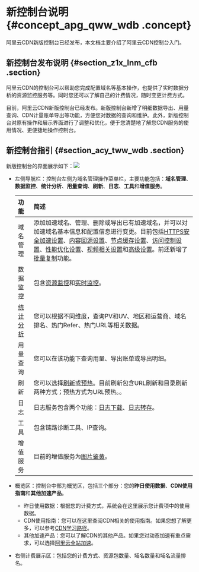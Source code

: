 # 新控制台说明 {#concept_apg_qww_wdb .concept}

阿里云CDN新版控制台已经发布，本文档主要介绍了阿里云CDN控制台入门。

## 新控制台发布说明 {#section_z1x_lnm_cfb .section}

阿里云CDN的控制台可以帮助您完成配置域名等基本操作，也提供了实时数据分析的资源监控服务等。同时您还可以了解自己的计费情况，随时变更计费方式。

目前，阿里云CDN新版控制台已经发布。新版控制台新增了明细数据导出、用量查询、CDN计量账单导出等功能，方便您对数据的查询和维护。此外，新版控制台对原有操作和展示界面进行了调整和优化，便于您清楚地了解您CDN服务的使用情况、更便捷地操作控制台。

## 新控制台指引 {#section_acy_tww_wdb .section}

新版控制台的界面展示如下：![](http://static-aliyun-doc.oss-cn-hangzhou.aliyuncs.com/assets/img/5116/154400386811692_zh-CN.png)

-   左侧导航栏：控制台左侧为域名管理操作菜单栏，主要功能包括：**域名管理**、**数据监控**、**统计分析**、**用量查询**、**刷新**、**日志**、**工具**和**增值服务**。

    |功能|简述|
    |:-|:-|
    |域名管理|添加加速域名、管理、删除或导出已有加速域名，并可以对加速域名基本信息和配置信息进行变更。目前包括[HTTPS安全加速设置](intl.zh-CN/用户指南/域名管理/HTTPS安全加速/HTTPS安全加速设置.md#)、[内容回源设置](intl.zh-CN/用户指南/域名管理/内容回源设置/源站设置.md#)、[节点缓存设置](intl.zh-CN/用户指南/域名管理/节点缓存设置/缓存配置.md#)、[访问控制设置](intl.zh-CN/用户指南/域名管理/访问控制设置/鉴权配置.md#)、[性能优化设置](intl.zh-CN/用户指南/域名管理/性能优化设置/页面优化.md#)、[视频相关设置](intl.zh-CN/用户指南/域名管理/视频相关配置/Range回源.md#)和[高级设置](intl.zh-CN/用户指南/域名管理/高级设置/带宽封顶.md#)。前还新增了[批量复制](intl.zh-CN/用户指南/域名管理/批量复制.md#)功能。    |
    |数据监控|包含[资源监控](intl.zh-CN/用户指南/数据监控.md#section_cfb_jm4_m2b)和[实时监控](intl.zh-CN/用户指南/数据监控.md#section_g5p_lm4_m2b)。|
    |[统计分析](intl.zh-CN/用户指南/统计分析.md#)|您可以根据不同维度，查询PV和UV、地区和运营商、域名排名、热门Refer、热门URL等相关数据。|
    |用量查询|您可以在该功能下查询用量、导出账单或导出明细。|
    |刷新|您可以选择[刷新](intl.zh-CN/用户指南/刷新缓存.md#)或[预热](intl.zh-CN/用户指南/刷新缓存.md#section_zlc_3f2_xdb)。目前刷新包含URL刷新和目录刷新两种方式；预热方式为URL预热。。|
    |日志|日志服务包含两个功能：[日志下载](intl.zh-CN/用户指南/日志管理/日志下载.md#)、[日志转存](intl.zh-CN/用户指南/日志管理/日志转存.md#)。|
    |工具|包含链路诊断工具、IP查询。|
    |增值服务|目前的增值服务为[图片鉴黄](intl.zh-CN/用户指南/增值服务/图片鉴黄.md#)。|

-   概览区：控制台中部为概览区，包括三个部分：您的**昨日使用数据**、**CDN使用指南**和**其他加速产品**。
    -   昨日使用数据：根据您的计费方式，系统会在这里展示您计费项中的使用数据。
    -   CDN使用指南：您可以在这里查阅CDN相关的使用指南。如果您想了解更多，可以参考[CDN学习路径](https://www.alibabacloud.com/zh/getting-started/learningpath/cdn?spm=a2796.7980202.1167821.2.44fb5f45Bo5QjO)。
    -   其他加速产品：您可以了解CDN的其他产品。如果您对动态加速有重点需求，可以选择[阿里云全站加速](../../../../intl.zh-CN/产品简介/什么是全站加速.md#)。
-   右侧计费展示区：包括您的计费方式、资源包数量、域名数量和域名流量排名。



